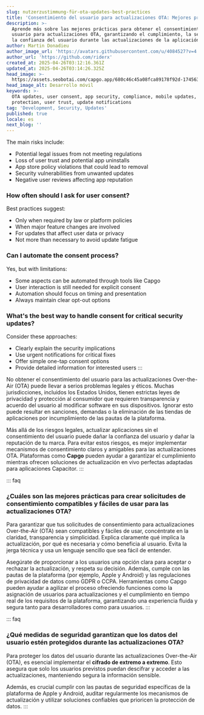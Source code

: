 ```yaml
---
slug: nutzerzustimmung-für-ota-updates-best-practices
title: 'Consentimiento del usuario para actualizaciones OTA: Mejores prácticas'
description: >-
  Aprende más sobre las mejores prácticas para obtener el consentimiento del
  usuario para actualizaciones OTA, garantizando el cumplimiento, la seguridad y
  la confianza del usuario durante las actualizaciones de la aplicación.
author: Martin Donadieu
author_image_url: 'https://avatars.githubusercontent.com/u/4084527?v=4'
author_url: 'https://github.com/riderx'
created_at: 2025-04-26T03:12:16.361Z
updated_at: 2025-04-26T03:14:26.325Z
head_image: >-
  https://assets.seobotai.com/capgo.app/680c46c45a08fca89178f92d-1745637266325.jpg
head_image_alt: Desarrollo móvil
keywords: >-
  OTA updates, user consent, app security, compliance, mobile updates, data
  protection, user trust, update notifications
tag: 'Development, Security, Updates'
published: true
locale: es
next_blog: ''
---
```

The main risks include:
-   Potential legal issues from not meeting regulations
-   Loss of user trust and potential app uninstalls
-   App store policy violations that could lead to removal
-   Security vulnerabilities from unwanted updates
-   Negative user reviews affecting app reputation

### How often should I ask for user consent?

Best practices suggest:
-   Only when required by law or platform policies
-   When major feature changes are involved
-   For updates that affect user data or privacy
-   Not more than necessary to avoid update fatigue

### Can I automate the consent process?

Yes, but with limitations:
-   Some aspects can be automated through tools like Capgo
-   User interaction is still needed for explicit consent
-   Automation should focus on timing and presentation
-   Always maintain clear opt-out options

### What's the best way to handle consent for critical security updates?

Consider these approaches:
-   Clearly explain the security implications
-   Use urgent notifications for critical fixes
-   Offer simple one-tap consent options
-   Provide detailed information for interested users
:::

No obtener el consentimiento del usuario para las actualizaciones Over-the-Air (OTA) puede llevar a serios problemas legales y éticos. Muchas jurisdicciones, incluidos los Estados Unidos, tienen estrictas leyes de privacidad y protección al consumidor que requieren transparencia y acuerdo del usuario al modificar software en sus dispositivos. Ignorar esto puede resultar en sanciones, demandas o la eliminación de las tiendas de aplicaciones por incumplimiento de las pautas de la plataforma.

Más allá de los riesgos legales, actualizar aplicaciones sin el consentimiento del usuario puede dañar la confianza del usuario y dañar la reputación de tu marca. Para evitar estos riesgos, es mejor implementar mecanismos de consentimiento claros y amigables para las actualizaciones OTA. Plataformas como **Capgo** pueden ayudar a garantizar el cumplimiento mientras ofrecen soluciones de actualización en vivo perfectas adaptadas para aplicaciones Capacitor.
:::

::: faq
### ¿Cuáles son las mejores prácticas para crear solicitudes de consentimiento compatibles y fáciles de usar para las actualizaciones OTA?

Para garantizar que tus solicitudes de consentimiento para actualizaciones Over-the-Air (OTA) sean compatibles y fáciles de usar, concéntrate en la claridad, transparencia y simplicidad. Explica claramente qué implica la actualización, por qué es necesaria y cómo beneficia al usuario. Evita la jerga técnica y usa un lenguaje sencillo que sea fácil de entender.

Asegúrate de proporcionar a los usuarios una opción clara para aceptar o rechazar la actualización, y respeta su decisión. Además, cumple con las pautas de la plataforma (por ejemplo, Apple y Android) y las regulaciones de privacidad de datos como GDPR o CCPA. Herramientas como Capgo pueden ayudar a agilizar el proceso ofreciendo funciones como la asignación de usuarios para actualizaciones y el cumplimiento en tiempo real de los requisitos de la plataforma, garantizando una experiencia fluida y segura tanto para desarrolladores como para usuarios.
:::

::: faq
### ¿Qué medidas de seguridad garantizan que los datos del usuario estén protegidos durante las actualizaciones OTA?

Para proteger los datos del usuario durante las actualizaciones Over-the-Air (OTA), es esencial implementar el **cifrado de extremo a extremo**. Esto asegura que solo los usuarios previstos puedan descifrar y acceder a las actualizaciones, manteniendo segura la información sensible.

Además, es crucial cumplir con las pautas de seguridad específicas de la plataforma de Apple y Android, auditar regularmente los mecanismos de actualización y utilizar soluciones confiables que prioricen la protección de datos.
:::
